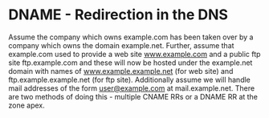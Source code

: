 # DNAME - Redirection in the DNS
Assume the company which owns example.com has been taken over by a company which owns the domain example.net. Further, assume that example.com used to provide a web site www.example.com and a public ftp site ftp.example.com and these will now be hosted under the example.net domain with names of www.example.example.net (for web site) and ftp.example.example.net (for ftp site). Additionally assume we will handle mail addresses of the form user@example.com at mail.example.net. There are two methods of doing this - multiple CNAME RRs or a DNAME RR at the zone apex.